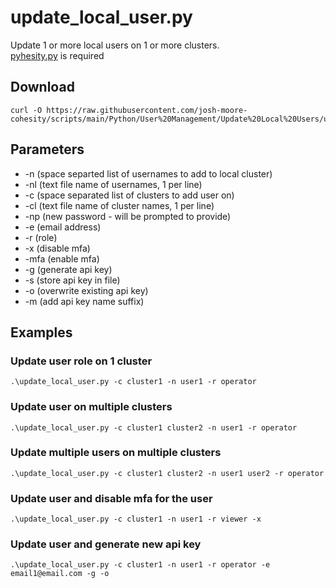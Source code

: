 # **update_local_user.py**

   Update 1 or more local users on 1 or more clusters.<br />
   [pyhesity.py](https://github.com/bseltz-cohesity/scripts/tree/master/python/pyhesity) is required

## **Download**
    curl -O https://raw.githubusercontent.com/josh-moore-cohesity/scripts/main/Python/User%20Management/Update%20Local%20Users/update_local_user.py

## **Parameters**
* -n (space separted list of usernames to add to local cluster)
* -nl (text file name of usernames, 1 per line)
* -c (space separated list of clusters to add user on)
* -cl (text file name of cluster names, 1 per line)
* -np (new password - will be prompted to provide)
* -e (email address)
* -r (role)
* -x (disable mfa)
* -mfa (enable mfa)
* -g (generate api key)
* -s (store api key in file)
* -o (overwrite existing api key)
* -m (add api key name suffix)
  
## **Examples**

   ### Update user role on 1 cluster
    .\update_local_user.py -c cluster1 -n user1 -r operator 
   ### Update user on multiple clusters
    .\update_local_user.py -c cluster1 cluster2 -n user1 -r operator
   ### Update multiple users on multiple clusters
    .\update_local_user.py -c cluster1 cluster2 -n user1 user2 -r operator
   ### Update user and disable mfa for the user
    .\update_local_user.py -c cluster1 -n user1 -r viewer -x
   ### Update user and generate new api key
    .\update_local_user.py -c cluster1 -n user1 -r operator -e email1@email.com -g -o
    
    


